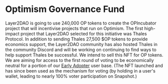 # Optimism Governance Fund

Layer2DAO is going to use 240,000 OP tokens to create the OPIncubator project that will incentivise projects that run on Optimism. The first high-impact project that Layer2DAO selected for this initiative was Thales Protocol. In addition to sending Thales 27,500 $OP tokens to provide economics support, the Layer2DAO community has also hosted Thales in the community Discord and will be working on continuing to find ways to help support Thales be successful. We intend to sell this NFT for OP tokens. We are aiming for access to the first round of voting to be economically neutral for a portion of our [Early Adopter](<../.gitbook/assets/l2 early adopter nft>) user base. (The NFT launched and has since been used as the mechanism for voting (by holding in a user's wallet, leading to nearly 100% voter participation on Snapshot.)
